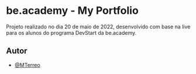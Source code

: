 # be.academy - My Portfolio

Projeto realizado no dia 20 de maio de 2022, desenvolvido com base na live para os alunos do programa DevStart da be.academy.



## Autor

- [@MTerreo](https://github.com/MTerreo)